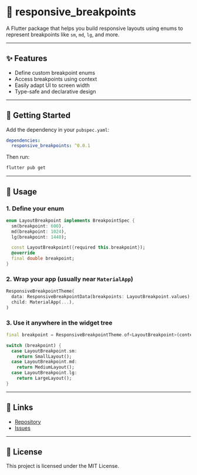 
# 📱 responsive_breakpoints

A Flutter package that helps you build responsive layouts using enums to represent breakpoints like `sm`, `md`, `lg`, and more.

---

## ✨ Features

- Define custom breakpoint enums
- Access breakpoints using context
- Easily adapt UI to screen width
- Type-safe and declarative design

---

## 🚀 Getting Started

Add the dependency in your `pubspec.yaml`:

```yaml
dependencies:
  responsive_breakpoints: ^0.0.1
````

Then run:

```bash
flutter pub get
```

---

## 🧩 Usage

### 1. Define your enum

```dart
enum LayoutBreakpoint implements BreakpointSpec {
  sm(breakpoint: 600),
  md(breakpoint: 1024),
  lg(breakpoint: 1440);

  const LayoutBreakpoint({required this.breakpoint});
  @override
  final double breakpoint;
}
```

### 2. Wrap your app (usually near `MaterialApp`)

```dart
ResponsiveBreakpointTheme(
  data: ResponsiveBreakpointData(breakpoints: LayoutBreakpoint.values),
  child: MaterialApp(...),
)
```

### 3. Use it anywhere in the widget tree

```dart
final breakpoint = ResponsiveBreakpointTheme.of<LayoutBreakpoint>(context);

switch (breakpoint) {
  case LayoutBreakpoint.sm:
    return SmallLayout();
  case LayoutBreakpoint.md:
    return MediumLayout();
  case LayoutBreakpoint.lg:
    return LargeLayout();
}
```

---


## 🔗 Links

* [Repository](https://github.com/AlexHCJP/responsive_breakpoints)
* [Issues](https://github.com/AlexHCJP/responsive_breakpoints/issues)

---

## 📄 License

This project is licensed under the MIT License.